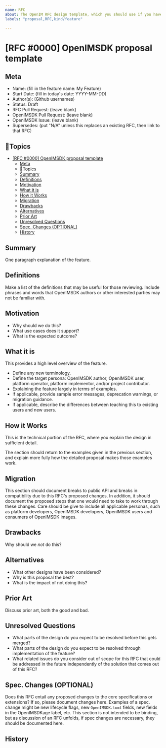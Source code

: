 ```yaml
---
name: RFC
about: The OpenIM RFC design template, which you should use if you have a detailed and precise feature design in mind.
labels: "proposal,RFC,kind/feature"

---
```


# [RFC #0000] OpenIMSDK proposal template
## Meta
[meta]: #meta
- Name: (fill in the feature name: My Feature)
- Start Date: (fill in today's date: YYYY-MM-DD)
- Author(s): (Github usernames)
- Status: Draft <!-- Acceptable values: Draft, Approved, On Hold, Superseded -->
- RFC Pull Request: (leave blank)
- OpenIMSDK Pull Request: (leave blank)
- OpenIMSDK Issue: (leave blank)
- Supersedes: (put "N/A" unless this replaces an existing RFC, then link to that RFC)


## 📇Topics
- [\[RFC #0000\] OpenIMSDK proposal template](#rfc-0000-openimsdk-proposal-template)
  - [Meta](#meta)
  - [📇Topics](#topics)
  - [Summary](#summary)
  - [Definitions](#definitions)
  - [Motivation](#motivation)
  - [What it is](#what-it-is)
  - [How it Works](#how-it-works)
  - [Migration](#migration)
  - [Drawbacks](#drawbacks)
  - [Alternatives](#alternatives)
  - [Prior Art](#prior-art)
  - [Unresolved Questions](#unresolved-questions)
  - [Spec. Changes (OPTIONAL)](#spec-changes-optional)
  - [History](#history)


## Summary
[summary]: #summary

One paragraph explanation of the feature.

## Definitions
[definitions]: #definitions

Make a list of the definitions that may be useful for those reviewing. Include phrases and words that OpenIMSDK authors or other interested parties may not be familiar with.

## Motivation
[motivation]: #motivation

- Why should we do this?
- What use cases does it support?
- What is the expected outcome?

## What it is
[what-it-is]: #what-it-is

This provides a high level overview of the feature.

- Define any new terminology.
- Define the target persona: OpenIMSDK author, OpenIMSDK user, platform operator, platform implementor, and/or project contributor.
- Explaining the feature largely in terms of examples.
- If applicable, provide sample error messages, deprecation warnings, or migration guidance.
- If applicable, describe the differences between teaching this to existing users and new users.

## How it Works
[how-it-works]: #how-it-works

This is the technical portion of the RFC, where you explain the design in sufficient detail.

The section should return to the examples given in the previous section, and explain more fully how the detailed proposal makes those examples work.

## Migration
[migration]: #migration

This section should document breaks to public API and breaks in compatibility due to this RFC's proposed changes. In addition, it should document the proposed steps that one would need to take to work through these changes. Care should be give to include all applicable personas, such as platform developers, OpenIMSDK developers, OpenIMSDK users and consumers of OpenIMSDK images.

## Drawbacks
[drawbacks]: #drawbacks

Why should we *not* do this?

## Alternatives
[alternatives]: #alternatives

- What other designs have been considered?
- Why is this proposal the best?
- What is the impact of not doing this?

## Prior Art
[prior-art]: #prior-art

Discuss prior art, both the good and bad.

## Unresolved Questions
[unresolved-questions]: #unresolved-questions

- What parts of the design do you expect to be resolved before this gets merged?
- What parts of the design do you expect to be resolved through implementation of the feature?
- What related issues do you consider out of scope for this RFC that could be addressed in the future independently of the solution that comes out of this RFC?

## Spec. Changes (OPTIONAL)
[spec-changes]: #spec-changes
Does this RFC entail any proposed changes to the core specifications or extensions? If so, please document changes here.
Examples of a spec. change might be new lifecycle flags, new `OpenIMSDK.toml` fields, new fields in the OpenIMSDKage label, etc.
This section is not intended to be binding, but as discussion of an RFC unfolds, if spec changes are necessary, they should be documented here.

## History
[history]: #history

<!--
## Amended
### Meta
[meta-1]: #meta-1
- Name: (fill in the amendment name: Variable Rename)
- Start Date: (fill in today's date: YYYY-MM-DD)
- Author(s): (Github usernames)
- Amendment Pull Request: (leave blank)

### Summary

A brief description of the changes.

### Motivation

Why was this amendment necessary?
--->

